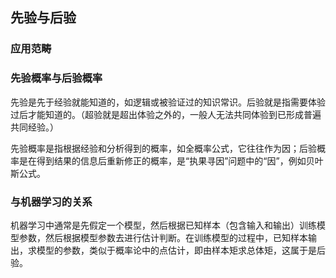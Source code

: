 ## 先验与后验

### 应用范畴



### 先验概率与后验概率

先验是先于经验就能知道的，如逻辑或被验证过的知识常识。后验就是指需要体验过后才能知道的。（超验就是超出体验之外的，一般人无法共同体验到已形成普遍共同经验。）

先验概率是指根据经验和分析得到的概率，如全概率公式，它往往作为因；后验概率是在得到结果的信息后重新修正的概率，是“执果寻因”问题中的“因”，例如贝叶斯公式。

### 与机器学习的关系

机器学习中通常是先假定一个模型，然后根据已知样本（包含输入和输出）训练模型参数，然后根据模型参数去进行估计判断。在训练模型的过程中，已知样本输出，求模型的参数，类似于概率论中的点估计，即由样本矩求总体矩，这属于是后验。